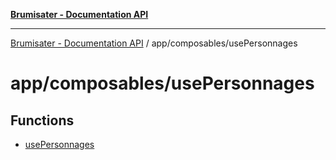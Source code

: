 [**Brumisater - Documentation API**](../../../README.md)

***

[Brumisater - Documentation API](../../../README.md) / app/composables/usePersonnages

# app/composables/usePersonnages

## Functions

- [usePersonnages](functions/usePersonnages.md)
